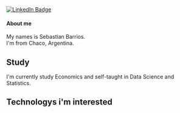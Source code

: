 <div id="badges">
  <a href="https://www.linkedin.com/in/dsebastianb/">
    <img src="https://img.shields.io/badge/LinkedIn-blue?style=for-the-badge&logo=linkedin&logoColor=white" alt="LinkedIn Badge"/>
  </a>
</div>

<img src="https://komarev.com/ghpvc/?username=dbsebastian&style=flat-square&color=blue" alt=""/>

#### About me

My names is Sebastian Barrios.  
I'm from Chaco, Argentina.

## Study

I'm currently study Economics
and self-taught in Data Science and Statistics.

## Technologys i'm interested

<img src="https://img.shields.io/badge/Python-14354C?style=for-the-badge&logo=python&logoColor=white" alt=""/>  

<img src="https://img.shields.io/badge/Pandas-2C2D72?style=for-the-badge&logo=pandas&logoColor=white"  alt=""/>  
  
<img src="https://img.shields.io/badge/Matplotlib-1890db.svg?style=for-the-badge&logo=Matplotlib&logoColor=black"  alt=""/>  

<img src="https://img.shields.io/badge/Numpy-777BB4?style=for-the-badge&logo=numpy&logoColor=white" alt=""/>



<img src="https://img.shields.io/badge/PostgreSQL-316192?style=for-the-badge&logo=postgresql&logoColor=white" alt=""/>
